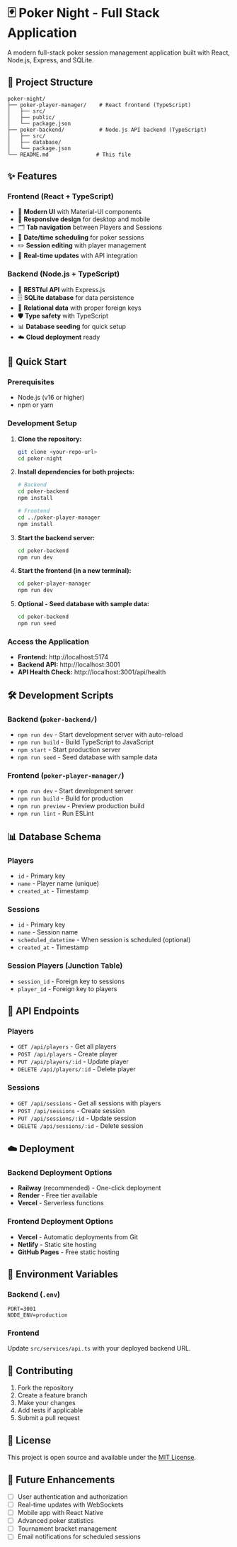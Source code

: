 # 🃏 Poker Night - Full Stack Application

A modern full-stack poker session management application built with React, Node.js, Express, and SQLite.

## 📁 Project Structure

```
poker-night/
├── poker-player-manager/    # React frontend (TypeScript)
│   ├── src/
│   ├── public/
│   └── package.json
├── poker-backend/           # Node.js API backend (TypeScript)
│   ├── src/
│   ├── database/
│   └── package.json
└── README.md               # This file
```

## ✨ Features

### Frontend (React + TypeScript)
- 🎨 **Modern UI** with Material-UI components
- 📱 **Responsive design** for desktop and mobile
- 🗂️ **Tab navigation** between Players and Sessions
- 📅 **Date/time scheduling** for poker sessions
- ✏️ **Session editing** with player management
- 🔄 **Real-time updates** with API integration

### Backend (Node.js + TypeScript)
- 🚀 **RESTful API** with Express.js
- 🗄️ **SQLite database** for data persistence
- 🔗 **Relational data** with proper foreign keys
- 🛡️ **Type safety** with TypeScript
- 📊 **Database seeding** for quick setup
- ☁️ **Cloud deployment** ready

## 🚀 Quick Start

### Prerequisites
- Node.js (v16 or higher)
- npm or yarn

### Development Setup

1. **Clone the repository:**
   ```bash
   git clone <your-repo-url>
   cd poker-night
   ```

2. **Install dependencies for both projects:**
   ```bash
   # Backend
   cd poker-backend
   npm install
   
   # Frontend
   cd ../poker-player-manager
   npm install
   ```

3. **Start the backend server:**
   ```bash
   cd poker-backend
   npm run dev
   ```

4. **Start the frontend (in a new terminal):**
   ```bash
   cd poker-player-manager
   npm run dev
   ```

5. **Optional - Seed database with sample data:**
   ```bash
   cd poker-backend
   npm run seed
   ```

### Access the Application
- **Frontend:** http://localhost:5174
- **Backend API:** http://localhost:3001
- **API Health Check:** http://localhost:3001/api/health

## 🛠️ Development Scripts

### Backend (`poker-backend/`)
- `npm run dev` - Start development server with auto-reload
- `npm run build` - Build TypeScript to JavaScript
- `npm start` - Start production server
- `npm run seed` - Seed database with sample data

### Frontend (`poker-player-manager/`)
- `npm run dev` - Start development server
- `npm run build` - Build for production
- `npm run preview` - Preview production build
- `npm run lint` - Run ESLint

## 📊 Database Schema

### Players
- `id` - Primary key
- `name` - Player name (unique)
- `created_at` - Timestamp

### Sessions
- `id` - Primary key
- `name` - Session name
- `scheduled_datetime` - When session is scheduled (optional)
- `created_at` - Timestamp

### Session Players (Junction Table)
- `session_id` - Foreign key to sessions
- `player_id` - Foreign key to players

## 🔌 API Endpoints

### Players
- `GET /api/players` - Get all players
- `POST /api/players` - Create player
- `PUT /api/players/:id` - Update player
- `DELETE /api/players/:id` - Delete player

### Sessions
- `GET /api/sessions` - Get all sessions with players
- `POST /api/sessions` - Create session
- `PUT /api/sessions/:id` - Update session
- `DELETE /api/sessions/:id` - Delete session

## ☁️ Deployment

### Backend Deployment Options
- **Railway** (recommended) - One-click deployment
- **Render** - Free tier available
- **Vercel** - Serverless functions

### Frontend Deployment Options
- **Vercel** - Automatic deployments from Git
- **Netlify** - Static site hosting
- **GitHub Pages** - Free static hosting

## 🔧 Environment Variables

### Backend (`.env`)
```env
PORT=3001
NODE_ENV=production
```

### Frontend
Update `src/services/api.ts` with your deployed backend URL.

## 🤝 Contributing

1. Fork the repository
2. Create a feature branch
3. Make your changes
4. Add tests if applicable
5. Submit a pull request

## 📝 License

This project is open source and available under the [MIT License](LICENSE).

## 🎯 Future Enhancements

- [ ] User authentication and authorization
- [ ] Real-time updates with WebSockets
- [ ] Mobile app with React Native
- [ ] Advanced poker statistics
- [ ] Tournament bracket management
- [ ] Email notifications for scheduled sessions
